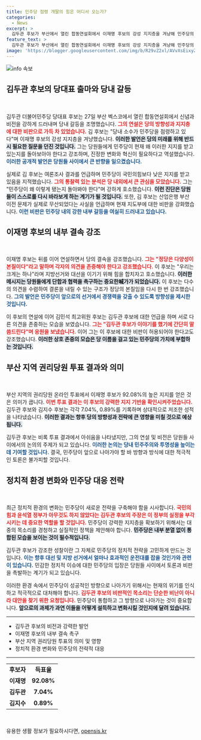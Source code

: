 ```yaml
---
title: 민주당 점령 개딸의 힘은 어디서 오는가?
categories:
  - News
excerpt: >
  김두관 후보가 부산에서 열린 합동연설회에서 이재명 후보의 강성 지지층을 겨냥해 민주당의 소수 강경 세력이 당을 지배하고 있다며 반성의 목소리를 높였다. 그는 민주당의 지지율 부진을 지적하며 근본적인 변화가 필요하다고 강조했다.
feature_text: >
  김두관 후보가 부산에서 열린 합동연설회에서 이재명 후보의 강성 지지층을 겨냥해 민주당의 소수 강경 세력이 당을 지배하고 있다며 반성의 목소리를 높였다. 그는 민주당의 지지율 부진을 지적하며 근본적인 변화가 필요하다고 강조했다.
image: 'https://blogger.googleusercontent.com/img/b/R29vZ2xl/AVvXsEixyZcFfHzMRdzZMjFBmAUKJYCLCGyLL1o632UiGVXcaFdKo_bkvkuCioo0uUKlGfBVcT3P84aROyZIXSBEx3Aw5nCQ3pTgDom1WDC4m8eifvWiAmWEEVb4x6G_l8C0QH225ldMjyaFvpxGEBGNO37VmDTDMHGhJPq73UglMfDca1-0aw/s1600/blogspot.png'
---
```


<p><img src="https://blogger.googleusercontent.com/img/b/R29vZ2xl/AVvXsEixyZcFfHzMRdzZMjFBmAUKJYCLCGyLL1o632UiGVXcaFdKo_bkvkuCioo0uUKlGfBVcT3P84aROyZIXSBEx3Aw5nCQ3pTgDom1WDC4m8eifvWiAmWEEVb4x6G_l8C0QH225ldMjyaFvpxGEBGNO37VmDTDMHGhJPq73UglMfDca1-0aw/s1600/blogspot.png" alt="info 속보" /></p>

<h2 data-ke-size="size26">김두관 후보의 당대표 출마와 당내 갈등</h2>

<p data-ke-size="size16">&nbsp;</p>

<p>김두관 더불어민주당 당대표 후보는 27일 부산 벡스코에서 열린 합동연설회에서 신념과 비전을 강하게 드러내며 당내 갈등을 조명했습니다. <b><span style="color: #ee2323;">그의 연설은 당의 방향성과 지지층에 대한 비판으로 가득 차 있었습니다.</span></b> 김 후보는 "당내 소수가 민주당을 점령하고 있다"며 이재명 후보의 강성 지지층을 겨냥했습니다. <b><span style="background-color: #21538527;">이러한 발언은 당의 미래를 위해 반드시 필요한 질문을 던진 것입니다.</span></b> 그는 당원들에게 민주당이 현재 왜 이러한 지지를 받고 있는지를 돌아보아야 한다고 강조하며, 진정한 변화와 혁신이 필요하다고 역설했습니다. <b><span style="color: #1a5490;">이러한 공개적 발언은 당원들 사이에서 큰 반향을 일으켰습니다.</span></b></p>

<p>실제로 김 후보는 여론조사 결과를 언급하며 민주당이 국민의힘보다 낮은 지지를 받고 있음을 지적했습니다. <b><span style="color: #ee2323;">그의 통찰력 있는 분석은 당 내외에서 큰 관심을 모았습니다.</span></b> 그는 "민주당이 왜 이렇게 됐는지 돌아봐야 한다"며 강하게 호소했습니다. <b><span style="background-color: #21538527;">이런 진단은 당원들이 스스로를 다시 바라보게 하는 계기가 될 것입니다.</span></b> 또한, 김 후보는 산업은행 부산 이전 문제가 실제로 무산되었다는 사실을 언급하며 현재 지도부에 대한 비판을 강화했습니다. <b><span style="color: #1a5490;">이런 비판은 민주당 내의 강한 내부 갈등을 여실히 드러내고 있습니다.</span></b></p>

<h2 data-ke-size="size26">이재명 후보의 내부 결속 강조</h2>

<p data-ke-size="size16">&nbsp;</p>

<p>이재명 후보는 뒤를 이어 연설하면서 당의 결속을 강조했습니다. <b><span style="color: #ee2323;">그는 "정당은 다양성이 본질이다"라고 말하며 각자의 의견을 존중해야 한다고 강조했습니다.</span></b> 이 후보는 "우리는 크게는 하나"라며 지방선거와 대선을 이기기 위해 힘을 합치자고 호소했습니다. <b><span style="background-color: #21538527;">이러한 메시지는 당원들에게 단합과 협력을 촉구하는 중요한喊가가 되었습니다.</span></b> 이 후보는 다수의 의견을 수렴하여 결론을 내릴 수 있는 구조가 정당의 본질임을 다시 한 번 강조했습니다. <b><span style="color: #1a5490;">그의 발언은 민주당이 앞으로의 선거에서 경쟁력을 갖출 수 있도록 방향성을 제시한 것입니다.</span></b></p>

<p>이 후보의 연설에 이어 김민석 최고위원 후보는 김두관 후보에 대한 언급을 하며 서로 다른 의견을 존중하는 모습을 보였습니다. <b><span style="color: #ee2323;">그는 "김두관 후보가 이야기를 했기에 간단히 말씀드린다"며 응원을 보냈습니다.</span></b> 이어 그는 이 후보에 대한 비판이 허용되어야 한다고도 강조했습니다. <b><span style="background-color: #21538527;">이러한 상호 존중의 모습은 당 이름을 걸고 있는 민주당의 가치에 부합하는 것입니다.</span></b></p>

<h2 data-ke-size="size26">부산 지역 권리당원 투표 결과와 의미</h2>

<p data-ke-size="size16">&nbsp;</p>

<p>부산 지역의 권리당원 온라인 투표에서 이재명 후보가 92.08%의 높은 지지를 얻은 것은 의미가 큽니다. <b><span style="color: #ee2323;">이번 투표 결과는 이 후보의 강력한 지지 기반을 확인시켜주었습니다.</span></b> 김두관 후보와 김지수 후보는 각각 7.04%, 0.89%를 기록하며 상대적으로 저조한 성적을 나타냈습니다. <b><span style="background-color: #21538527;">이러한 결과는 향후 당의 방향성과 전략에 큰 영향을 미칠 것으로 예상됩니다.</span></b> </p>

<p>김두관 후보는 비록 투표 결과에서 아쉬움을 나타냈지만, 그의 연설 및 비전은 당원들 사이에서의 논의의 주제가 되고 있습니다. <b><span style="color: #1a5490;">이러한 논의는 당내 민주주의와 투명성을 높이는 데 기여할 것입니다.</span></b> 결국, 민주당이 앞으로 나아가야 할 바 방향과 방식에 대한 적극적인 토론은 불가피할 것입니다.</p>

<h2 data-ke-size="size26">정치적 환경 변화와 민주당 대응 전략</h2>

<p data-ke-size="size16">&nbsp;</p>

<p>최근 정치적 환경의 변화는 민주당이 새로운 전략을 구축해야 함을 시사합니다. <b><span style="color: #ee2323;">국민의힘과 윤석열 정부가 아무것도 하지 않았다는 김두관 후보의 주장은 이 정부의 실정을 부각시키는 데 중요한 역할을 할 것입니다.</span></b> 민주당이 강력한 지지층을 확보하기 위해서는 대중의 목소리를 경청하고 실질적인 정책을 제안해야 합니다. <b><span style="background-color: #21538527;">민주당은 내부 분열 없이 통합된 모습을 보이는 것이 필수적입니다.</span></b> </p>

<p>김두관 후보가 강조한 성찰이란 그 자체로 민주당의 정치적 전략을 고민하게 만드는 것입니다. <b><span style="color: #1a5490;">이는 향후 대선 및 지방 선거에서 얼마나 효과적인 운전대를 잡을 것인가와 관련이 있습니다.</span></b> 민감한 정치적 이슈에 대한 민주당의 입장은 당원들 사이에서 토론과 비판을 촉발하는 계기가 되고 있습니다. </p>

<p>이러한 환경 속에서 민주당이 성공적인 방향으로 나아가기 위해서는 현재의 위기를 인식하고 적극적으로 대처해야 합니다. <b><span style="color: #ee2323;">김두관 후보의 비판적인 목소리는 단순한 비난이 아니라 대안을 찾기 위한 요청입니다.</span></b> 민주당이 통합하고 그 방향으로 나아가는 것이 중요합니다. <b><span style="background-color: #21538527;">앞으로의 과제가 과연 이들을 어떻게 설득하고 변화시킬 것인지에 달려 있습니다.</span></b></p>

<hr>

<ul>
    <li>김두관 후보의 비전과 강력한 발언</li>
    <li>이재명 후보의 내부 결속 촉구</li>
    <li>부산 지역 권리당원 투표의 의미 및 영향</li>
    <li>정치적 환경 변화와 민주당의 전략적 대응</li>
</ul>

<hr>

<table style="width: 100%;">
    <tr>
        <td style="text-align: center; height: 17px;"><b>후보자</b></td>
        <td style="text-align: center; height: 17px;"><b>득표율</b></td>
    </tr>
    <tr>
        <td style="text-align: center; height: 17px;"><b>이재명</b></td>
        <td style="text-align: center; height: 17px;"><b>92.08%</b></td>
    </tr>
    <tr>
        <td style="text-align: center; height: 17px;"><b>김두관</b></td>
        <td style="text-align: center; height: 17px;"><b>7.04%</b></td>
    </tr>
    <tr>
        <td style="text-align: center; height: 17px;"><b>김지수</b></td>
        <td style="text-align: center; height: 17px;"><b>0.89%</b></td>
    </tr>
</table>

<p data-ke-size="size16">&nbsp;</p>
유용한 생활 정보가 필요하시다면, <a href="https://opensis.kr" rel="dofollow">opensis.kr</a>


